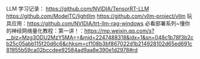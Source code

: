 LLM 学习记录：
https://github.com/NVIDIA/TensorRT-LLM
https://github.com/ModelTC/lightllm
https://github.com/vllm-project/vllm
玩具应用：https://github.com/NVIDIA/trt-llm-rag-windows
必看部署系列~懂你的神经网络量化教程：第一讲！：https://mp.weixin.qq.com/s?__biz=Mzg3ODU2MzY5MA==&mid=2247488318&idx=1&sn=048c1b78f3b2cb25c05abb115f20d6c6&chksm=cf108b3bf867022d1b214928102d65ed691c81955b59ca02bccdee92584ad9aa8e390e1d2978#rd
